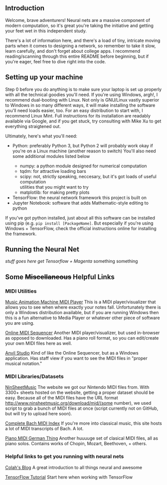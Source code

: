 ## Introduction
Welcome, brave adventurers! Neural nets are a massive component of modern computation, so
it's great you're taking the initiative and getting your feet wet in this independent study.

There's a lot of information here, and there's a load of tiny, intricate moving parts when
it comes to designing a network, so remember to take it slow, learn carefully, and don't
forget about college apps. I recommend reading/scanning through this entire README before
beginning, but if you're eager, feel free to dive right into the code.

## Setting up your machine
Step 0 before you do anything is to make sure your laptop is set up properly with all
the technical goodies you'll need. If you're using Windows, argh!, I recommend
dual-booting with Linux. Not only is GNU/Linux vastly superior to Windows in so many
different ways, it will make installing the software you'll need loads easier, too. For
an easy distribution to start with, I recommend Linux Mint. Full instructions for
its installation are readably available via Google, and if you get stuck, try consulting
with Mike Xu to get everything straigtened out.

Ultimately, here's what you'll need:
<ul>
<li> Python: preferably Python 3, but Python 2 will probably work okay if you're on a 
Linux machine (another reason to switch) You'll also need some additional modules listed
below</li>
<ul>
<li> numpy: a python module designed for numerical computation </li>
<li> tqdm: for attractive loading bars </li>
<li> scipy: not, strictly speaking, neccesary, but it's got loads of useful computation </li>
utilities that you might want to try</li>
<li> matplotlib: for making pretty plots</li>
</ul>
<li> TensorFlow: the neural network framework this project is built on </li>
<li> Jupyter Notebook: software that adds Mathematic-style editing to python
</ul>

If you've got python installed, just about all this software can be installed using pip (e.g.
<code>pip install [PackageName]</code>. But especially if you're using Windows + TensorFlow, check
the official instructions online for installing the framework.

## Running the Neural Net

*stuff goes here*
*get Tensorflow + Magenta* something something


## Some ~~Miscellaneous~~ Helpful Links

### MIDI Utilities

[Music Animation Machine MIDI Player](http://www.musanim.com/player/)
	This is a MIDI player/visualizer that allows you to see when where exactly your notes fall.
	Unfortunately there is only a Windows distribution available, but if you are running Windows
	then this is a fun alternative to Media Player or whatever other piece of software you are using.
	
[Online MIDI Sequencer](https://onlinesequencer.net/)
	Another MIDI player/visualizer, but used in-browser as opposed to downloaded. Has a piano roll
	format, so you can edit/create your own MIDI files here as well.
	
[Anvil Studio](http://www.anvilstudio.com/)
	Kind of like the Online Sequencer, but as a Windows application. Has staff view if you want to
	see the MIDI files in "proper musical notation."

### MIDI Libraries/Datasets

[NinSheetMusic](http://www.ninsheetmusic.org/)
	The website we got our Nintendo MIDI files from. With 3300+ sheets hosted on the website, getting
	a proper dataset should be easy. Because all of the MIDI files have the URL format
	http://www.ninsheetmusic.org/download/mid/(some number), we used script to grab a bunch of MIDI
	files at once (script currently not on GitHub, but will try to upload here soon).
	
[Complete Bach MIDI Index](http://www.bachcentral.com/midiindexcomplete.html)
	If you're more into classical music, this site hosts a lot of MIDI transcripts of Bach. A lot.
	
[Piano MIDI German Thing](http://www.piano-midi.de/)
	Another huuuuge set of clasical MIDI files, all as piano solos. Contains works of Chopin, Mozart,
	Beethoven, + others.

### Helpful links to get you running with neural nets
[Colah's Blog](http://colah.github.io/)
	A great introduction to all things neural and awesome

[TensorFlow Tutorial](https://www.tensorflow.org/get_started/)
	Start here when working with TensorFlow
